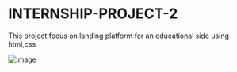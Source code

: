 # INTERNSHIP-PROJECT-2 
This project focus on landing platform for an educational side using html,css


![image](https://github.com/sathikabegum/INTERNSHIP-PROJECT-2/assets/153166782/91659cb3-fd82-408b-b668-6687d96568c8)

